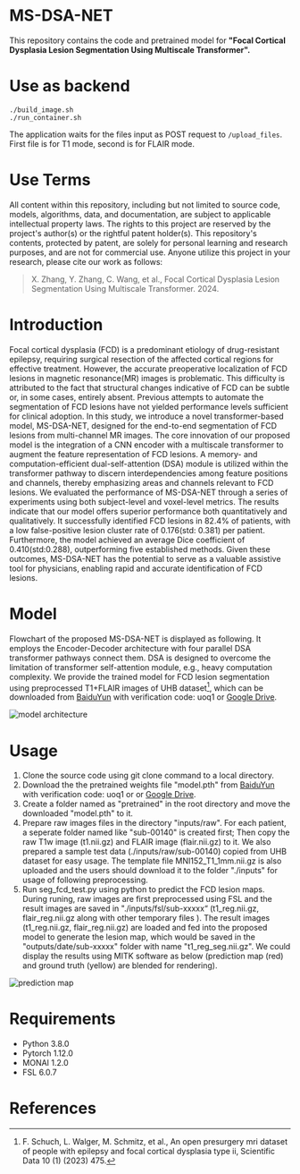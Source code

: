 # MS-DSA-NET

This repository contains the code and pretrained model for **"Focal Cortical Dysplasia Lesion Segmentation Using Multiscale Transformer".**

# **Use as backend**
```
./build_image.sh
./run_container.sh
```

The application waits for the files input as POST request to `/upload_files`. First file is for T1 mode, second is for FLAIR mode.


# **Use Terms**

All content within this repository, including but not limited to source code, models, algorithms, data, and documentation, are subject to applicable intellectual property laws. The rights to this project are reserved by the project's author(s) or the rightful patent holder(s). This repository's contents, protected by patent, are solely for personal learning and research purposes, and are not for commercial use. Anyone utilize this project in your research, please cite our work as follows:
> X. Zhang, Y. Zhang, C. Wang, et al., Focal Cortical Dysplasia Lesion Segmentation Using Multiscale Transformer. 2024.

# **Introduction**

Focal cortical dysplasia (FCD) is a predominant etiology of drug-resistant epilepsy, requiring surgical resection of the affected cortical regions for effective treatment. However, the accurate preoperative localization of FCD lesions in magnetic resonance(MR) images is problematic. This difficulty is attributed to the fact that structural changes indicative of FCD can be subtle or, in some cases, entirely absent. Previous attempts to automate the segmentation of FCD lesions have not yielded performance levels sufficient for clinical adoption. In this study, we introduce a novel transformer-based model, MS-DSA-NET, designed for the end-to-end segmentation of FCD lesions from multi-channel MR images. The core innovation of our proposed model is the integration of a CNN encoder with a multiscale transformer to augment the feature representation of FCD lesions. A memory- and computation-efficient dual-self-attention (DSA) module is utilized within the transformer pathway to discern interdependencies among feature positions and channels, thereby emphasizing areas and channels relevant to FCD lesions. We evaluated the performance of MS-DSA-NET through a series of experiments using both subject-level and voxel-level metrics. The results indicate that our model offers superior performance both quantitatively and qualitatively. It successfully identified FCD lesions in 82.4% of patients, with a low false-positive lesion cluster rate of 0.176(std: 0.381) per patient. Furthermore, the model achieved an average Dice coefficient of 0.410(std:0.288), outperforming five established methods. Given these outcomes, MS-DSA-NET has the potential to serve as a valuable assistive tool for physicians, enabling rapid and accurate identification of FCD lesions.

# **Model** 

Flowchart of the proposed MS-DSA-NET is displayed as following. It employs the Encoder-Decoder architecture with four parallel DSA transformer pathways connect them. DSA is designed to overcome the limitation of transformer self-attention module, e.g., heavy computation complexity. We provide the trained model for FCD lesion segmentation using preprocessed T1+FLAIR images of UHB dataset[^1], which can be downloaded from [BaiduYun](https://pan.baidu.com/s/1jJWW6kdMxCp5wqV2oQRvmw) with verification code: uoq1 or [Google Drive](https://drive.google.com/drive/folders/1jB6829Yx5B2J3DNLhuquXqvHUaDDcB3Z).

![model architecture](https://github.com/zhangxd0530/MS-DSA-NET/blob/main/model.png "model architecture")

# **Usage**

1. Clone the source code using git clone command to a local directory.
2. Download the the pretrained weights file "model.pth" from [BaiduYun](https://pan.baidu.com/s/1jJWW6kdMxCp5wqV2oQRvmw) with verification code: uoq1 or or [Google Drive](https://drive.google.com/drive/folders/1jB6829Yx5B2J3DNLhuquXqvHUaDDcB3Z).
3. Create a folder named as "pretrained" in the root directory and move the downloaded "model.pth" to it.
4. Prepare raw images files in the directory "inputs/raw". For each patient, a seperate folder named like "sub-00140" is created first; Then copy the raw T1w image (t1.nii.gz) and FLAIR image (flair.nii.gz) to it. We also prepared a sample test data (./inputs/raw/sub-00140) copied from UHB dataset for easy usage. The template file MNI152_T1_1mm.nii.gz is also uploaded and the users should download it to the folder "./inputs" for usage of following preprocessing. 
5. Run seg_fcd_test.py using python to predict the FCD lesion maps. During runing, raw images are first preprocessed using FSL and the result images are saved in "./inputs/fsl/sub-xxxxx“ (t1_reg.nii.gz, flair_reg.nii.gz along with other temporary files ). The result images (t1_reg.nii.gz, flair_reg.nii.gz) are loaded and fed into the proposed model to generate the lesion map, which would be saved in the "outputs/date/sub-xxxxx" folder with name "t1_reg_seg.nii.gz". We could display the results using MITK software as below (prediction map (red) and ground truth (yellow) are blended for rendering).

![prediction map](https://github.com/zhangxd0530/MS-DSA-NET/blob/main/prediction.png)


# **Requirements**

- Python 3.8.0
- Pytorch 1.12.0
- MONAI 1.2.0
- FSL 6.0.7

# **References**
[^1]: F. Schuch, L. Walger, M. Schmitz, et al., An open presurgery mri dataset of people with epilepsy and focal cortical dysplasia type ii, Scientific Data 10 (1) (2023) 475.
